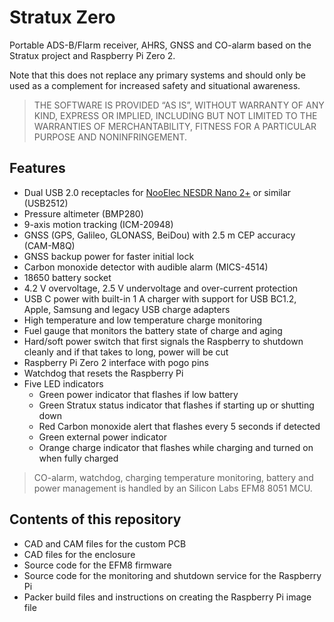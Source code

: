 # Stratux Zero

Portable ADS-B/Flarm receiver, AHRS, GNSS and CO-alarm based on the Stratux project and Raspberry Pi Zero 2.

Note that this does not replace any primary systems and should only be used as a complement for increased safety and situational awareness.

> THE SOFTWARE IS PROVIDED “AS IS”, WITHOUT WARRANTY OF ANY KIND, EXPRESS OR IMPLIED, INCLUDING BUT NOT LIMITED TO THE WARRANTIES OF MERCHANTABILITY, FITNESS FOR A PARTICULAR PURPOSE AND NONINFRINGEMENT.

## Features

- Dual USB 2.0 receptacles for [NooElec NESDR Nano 2+](https://www.nooelec.com/store/nesdr-nano2.html) or similar (USB2512)
- Pressure altimeter (BMP280)
- 9-axis motion tracking (ICM-20948)
- GNSS (GPS, Galileo, GLONASS, BeiDou) with 2.5 m CEP accuracy (CAM-M8Q)
- GNSS backup power for faster initial lock
- Carbon monoxide detector with audible alarm (MICS-4514)
- 18650 battery socket
- 4.2 V overvoltage, 2.5 V undervoltage and over-current protection
- USB C power with built-in 1 A charger with support for USB BC1.2, Apple, Samsung and legacy USB charge adapters
- High temperature and low temperature charge monitoring
- Fuel gauge that monitors the battery state of charge and aging
- Hard/soft power switch that first signals the Raspberry to shutdown cleanly and if that takes to long, power will be cut
- Raspberry Pi Zero 2 interface with pogo pins
- Watchdog that resets the Raspberry Pi
- Five LED indicators
    - Green power indicator that flashes if low battery
    - Green Stratux status indicator that flashes if starting up or shutting down
    - Red Carbon monoxide alert that flashes every 5 seconds if detected
    - Green external power indicator
    - Orange charge indicator that flashes while charging and turned on when fully charged

> CO-alarm, watchdog, charging temperature monitoring, battery and power management is handled by an Silicon Labs EFM8 8051 MCU.

## Contents of this repository

- CAD and CAM files for the custom PCB
- CAD files for the enclosure
- Source code for the EFM8 firmware
- Source code for the monitoring and shutdown service for the Raspberry Pi
- Packer build files and instructions on creating the Raspberry Pi image file
